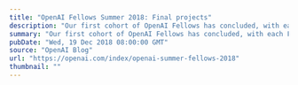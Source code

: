 ```yaml
---
title: "OpenAI Fellows Summer 2018: Final projects"
description: "Our first cohort of OpenAI Fellows has concluded, with each Fellow going from a machine learning beginner to core OpenAI contributor in the course of a 6-month apprenticeship."
summary: "Our first cohort of OpenAI Fellows has concluded, with each Fellow going from a machine learning beginner to core OpenAI contributor in the course of a 6-month apprenticeship."
pubDate: "Wed, 19 Dec 2018 08:00:00 GMT"
source: "OpenAI Blog"
url: "https://openai.com/index/openai-summer-fellows-2018"
thumbnail: ""
---
```


